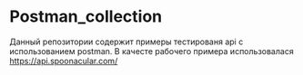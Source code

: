 # Postman_collection

Данный репозитории содержит примеры тестированя  api с использованием postman. В качесте рабочего примера использовалася https://api.spoonacular.com/
